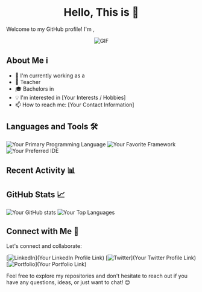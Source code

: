 <center><h1> Hello, This is  👋</h1> </center>

Welcome to my GitHub profile! I'm  , 
<center>
  
  ![GIF](https://media.giphy.com/media/fRgwpuil2wHww7OXjT/giphy.gif)
</center>

## About Me ℹ️

- 🌱 I'm currently working as a 
- 💼 Teacher
- 🎓 Bachelors in 
- 💡 I'm interested in [Your Interests / Hobbies]
- 📫 How to reach me: [Your Contact Information]

## Languages and Tools 🛠️

![Your Primary Programming Language](https://img.shields.io/badge/-Language-%23[Color]?style=flat&logo=[Language]&logoColor=white)
![Your Favorite Framework](https://img.shields.io/badge/-Framework-%23[Color]?style=flat&logo=[Framework]&logoColor=white)
![Your Preferred IDE](https://img.shields.io/badge/-IDE-%23[Color]?style=flat&logo=[IDE]&logoColor=white)
<!-- Add more badges for other tools and languages -->

## Recent Activity 📊

<!-- Showcase your recent GitHub activity using GitHub Actions, widgets, or manual updates -->

## GitHub Stats 📈

![Your GitHub stats](https://github-readme-stats.vercel.app/api?username=MuhammadIrtiza17&show_icons=true&theme=radical)
![Your Top Languages](https://github-readme-stats.vercel.app/api/top-langs/?username=MuhammadIrtiza17&layout=compact&theme=radical)
<!-- Replace [YourUsername] with your GitHub username -->

## Connect with Me 🤝

Let's connect and collaborate:

[![LinkedIn](https://img.shields.io/badge/-LinkedIn-%230077B5?style=flat&logo=linkedin&logoColor=white)](Your LinkedIn Profile Link)
[![Twitter](https://img.shields.io/badge/-Twitter-%231DA1F2?style=flat&logo=twitter&logoColor=white)](Your Twitter Profile Link)
[![Portfolio](https://img.shields.io/badge/-Portfolio-%23000000?style=flat&logo=appveyor)](Your Portfolio Link)
<!-- Add more social media and contact links -->

Feel free to explore my repositories and don't hesitate to reach out if you have any questions, ideas, or just want to chat! 😊
